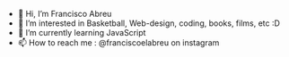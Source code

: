 - 👋 Hi, I’m Francisco Abreu
- 👀 I’m interested in Basketball, Web-design, coding, books, films, etc :D
- 🌱 I’m currently learning JavaScript
- 📫 How to reach me : @franciscoelabreu on instagram

<!---
Franciscoelabreu/Franciscoelabreu is a ✨ special ✨ repository because its `README.md` (this file) appears on your GitHub profile.
You can click the Preview link to take a look at your changes.
--->
